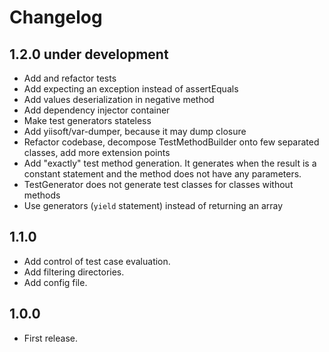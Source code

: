 # Changelog

## 1.2.0 under development

- Add and refactor tests
- Add expecting an exception instead of assertEquals
- Add values deserialization in negative method
- Add dependency injector container
- Make test generators stateless
- Add yiisoft/var-dumper, because it may dump closure
- Refactor codebase, decompose TestMethodBuilder onto few separated classes, add more extension points
- Add "exactly" test method generation. It generates when the result is a constant statement and the method does not have any parameters. 
- TestGenerator does not generate test classes for classes without methods 
- Use generators (`yield` statement) instead of returning an array 

## 1.1.0

- Add control of test case evaluation.
- Add filtering directories.
- Add config file.

## 1.0.0

- First release.
